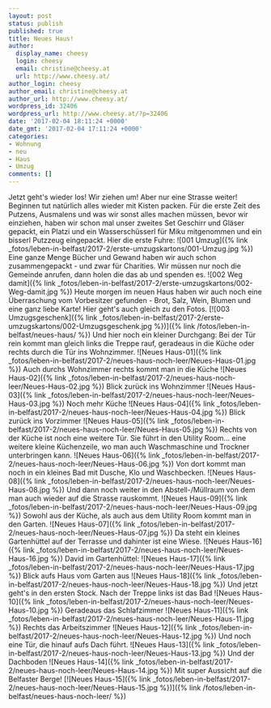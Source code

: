 ```yaml
---
layout: post
status: publish
published: true
title: Neues Haus!
author:
  display_name: cheesy
  login: cheesy
  email: christine@cheesy.at
  url: http://www.cheesy.at/
author_login: cheesy
author_email: christine@cheesy.at
author_url: http://www.cheesy.at/
wordpress_id: 32406
wordpress_url: http://www.cheesy.at/?p=32406
date: '2017-02-04 18:11:24 +0000'
date_gmt: '2017-02-04 17:11:24 +0000'
categories:
- Wohnung
- neu
- Haus
- Umzug
comments: []
---
```

Jetzt geht's wieder los! Wir ziehen um! Aber nur eine Strasse weiter!
Beginnen tut natürlich alles wieder mit Kisten packen. Für die erste Zeit des Putzens, Ausmalens und was wir sonst alles machen müssen, bevor wir einziehen, haben wir schon mal unser zweites Set Geschirr und Gläser gepackt, ein Platzi und ein Wasserschüsserl für Miku mitgenommen und ein bisserl Putzzeug eingepackt.
Hier die erste Fuhre:
 ![001 Umzug]({% link _fotos/leben-in-belfast/2017-2/erste-umzugskartons/001-Umzug.jpg %})
Eine ganze Menge Bücher und Gewand haben wir auch schon zusammengepackt - und zwar für Charities. Wir müssen nur noch die Gemeinde anrufen, dann holen die das ab und spenden es.
![002 Weg damit]({% link _fotos/leben-in-belfast/2017-2/erste-umzugskartons/002-Weg-damit.jpg %})
Heute morgen im neuen Haus haben wir auch noch eine Überraschung vom Vorbesitzer gefunden - Brot, Salz, Wein, Blumen und eine ganz liebe Karte! Hier geht's auch gleich zu den Fotos.
[![003 Umzugsgeschenk]({% link _fotos/leben-in-belfast/2017-2/erste-umzugskartons/002-Umzugsgeschenk.jpg %})]({% link /fotos/leben-in-belfast/neues-haus/ %})
Und hier noch ein kleiner Durchgang:
Bei der Tür rein kommt man gleich links die Treppe rauf, geradeaus in die Küche oder rechts durch die Tür ins Wohnzimmer.
![Neues Haus-01]({% link _fotos/leben-in-belfast/2017-2/neues-haus-noch-leer/Neues-Haus-01.jpg %})
Auch durchs Wohnzimmer rechts kommt man in die Küche
![Neues Haus-02]({% link _fotos/leben-in-belfast/2017-2/neues-haus-noch-leer/Neues-Haus-02.jpg %})
Blick zurück ins Wohnzimmer
![Neues Haus-03]({% link _fotos/leben-in-belfast/2017-2/neues-haus-noch-leer/Neues-Haus-03.jpg %})
Noch mehr Küche
![Neues Haus-04]({% link _fotos/leben-in-belfast/2017-2/neues-haus-noch-leer/Neues-Haus-04.jpg %})
Blick zurück ins Vorzimmer
 ![Neues Haus-05]({% link _fotos/leben-in-belfast/2017-2/neues-haus-noch-leer/Neues-Haus-05.jpg %})
Rechts von der Küche ist noch eine weitere Tür. Sie führt in den Utility Room... eine weitere kleine Küchenzeile, wo man auch Waschmaschine und Trockner unterbringen kann.
![Neues Haus-06]({% link _fotos/leben-in-belfast/2017-2/neues-haus-noch-leer/Neues-Haus-06.jpg %})
Von dort kommt man noch in ein kleines Bad mit Dusche, Klo und Waschbecken.
![Neues Haus-08]({% link _fotos/leben-in-belfast/2017-2/neues-haus-noch-leer/Neues-Haus-08.jpg %})
Und dann noch weiter in den Abstell-/Müllraum von dem man auch wieder auf die Strasse rauskommt.
![Neues Haus-09]({% link _fotos/leben-in-belfast/2017-2/neues-haus-noch-leer/Neues-Haus-09.jpg %})
Sowohl aus der Küche, als auch aus dem Utility Room kommt man in den Garten.
![Neues Haus-07]({% link _fotos/leben-in-belfast/2017-2/neues-haus-noch-leer/Neues-Haus-07.jpg %})
Da steht ein kleines Gartenhüttel auf der Terrasse und dahinter ist eine Wiese.
![Neues Haus-16]({% link _fotos/leben-in-belfast/2017-2/neues-haus-noch-leer/Neues-Haus-16.jpg %})
David im Gartenhüttel:
![Neues Haus-17]({% link _fotos/leben-in-belfast/2017-2/neues-haus-noch-leer/Neues-Haus-17.jpg %})
Blick aufs Haus vom Garten aus
![Neues Haus-18]({% link _fotos/leben-in-belfast/2017-2/neues-haus-noch-leer/Neues-Haus-18.jpg %})
Und jetzt geht's in den ersten Stock. Nach der Treppe links ist das Bad
![Neues Haus-10]({% link _fotos/leben-in-belfast/2017-2/neues-haus-noch-leer/Neues-Haus-10.jpg %})
Geradeaus das Schlafzimmer
![Neues Haus-11]({% link _fotos/leben-in-belfast/2017-2/neues-haus-noch-leer/Neues-Haus-11.jpg %})
Rechts das Arbeitszimmer
![Neues Haus-12]({% link _fotos/leben-in-belfast/2017-2/neues-haus-noch-leer/Neues-Haus-12.jpg %})
Und noch eine Tür, die hinauf aufs Dach führt.
![Neues Haus-13]({% link _fotos/leben-in-belfast/2017-2/neues-haus-noch-leer/Neues-Haus-13.jpg %})
Und der Dachboden
![Neues Haus-14]({% link _fotos/leben-in-belfast/2017-2/neues-haus-noch-leer/Neues-Haus-14.jpg %})
Mit super Aussicht auf die Belfaster Berge!
[![Neues Haus-15]({% link _fotos/leben-in-belfast/2017-2/neues-haus-noch-leer/Neues-Haus-15.jpg %})]({% link /fotos/leben-in-belfast/neues-haus-noch-leer/ %})
